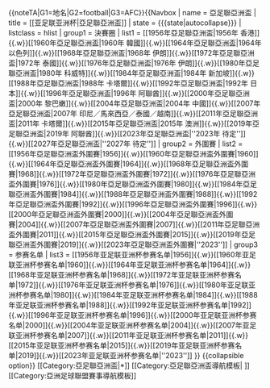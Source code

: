 <noinclude>{{noteTA|G1=地名|G2=football|G3=AFC}}</noinclude>{{Navbox
| name  = 亞足聯亞洲盃
| title = [[亚足联亚洲杯|亞足聯亞洲盃]]
| state = {{{state|autocollapse}}}
| listclass = hlist
| group1 = 決賽圈
| list1  = [[1956年亞足聯亞洲盃|1956年 香港]]{{.w}}[[1960年亞足聯亞洲盃|1960年 韓國]]{{.w}}[[1964年亞足聯亞洲盃|1964年 以色列]]{{.w}}[[1968年亞足聯亞洲盃|1968年 伊朗]]{{.w}}[[1972年亞足聯亞洲盃|1972年 泰國]]{{.w}}[[1976年亞足聯亞洲盃|1976年 伊朗]]{{.w}}[[1980年亞足聯亞洲盃|1980年 科威特]]{{.w}}[[1984年亞足聯亞洲盃|1984年 新加坡]]{{.w}}[[1988年亞足聯亞洲盃|1988年 卡塔爾]]{{.w}}[[1992年亞足聯亞洲盃|1992年 日本]]{{.w}}[[1996年亞足聯亞洲盃|1996年 阿聯酋]]{{.w}}[[2000年亞足聯亞洲盃|2000年 黎巴嫩]]{{.w}}[[2004年亞足聯亞洲盃|2004年 中國]]{{.w}}[[2007年亞足聯亞洲盃|2007年 印尼／馬來西亞／泰國／越南]]{{.w}}[[2011年亞足聯亞洲盃|2011年 卡塔爾]]{{.w}}[[2015年亞足聯亞洲盃|2015年 澳洲]]{{.w}}[[2019年亞足聯亞洲盃|2019年 阿聯酋]]{{.w}}[[2023年亞足聯亞洲盃|''2023年 待定'']]{{.w}}[[2027年亞足聯亞洲盃|''2027年 待定'']]
| group2 = 外圍賽
| list2  = [[1956年亞足聯亞洲盃外圍賽|1956]]{{.w}}[[1960年亞足聯亞洲盃外圍賽|1960]]{{.w}}[[1964年亞足聯亞洲盃外圍賽|1964]]{{.w}}[[1968年亞足聯亞洲盃外圍賽|1968]]{{.w}}[[1972年亞足聯亞洲盃外圍賽|1972]]{{.w}}[[1976年亞足聯亞洲盃外圍賽|1976]]{{.w}}[[1980年亞足聯亞洲盃外圍賽|1980]]{{.w}}[[1984年亞足聯亞洲盃外圍賽|1984]]{{.w}}[[1988年亞足聯亞洲盃外圍賽|1988]]{{.w}}[[1992年亞足聯亞洲盃外圍賽|1992]]{{.w}}[[1996年亞足聯亞洲盃外圍賽|1996]]{{.w}}[[2000年亞足聯亞洲盃外圍賽|2000]]{{.w}}[[2004年亞足聯亞洲盃外圍賽|2004]]{{.w}}[[2007年亞足聯亞洲盃外圍賽|2007]]{{.w}}[[2011年亞足聯亞洲盃外圍賽|2011]]{{.w}}[[2015年亞足聯亞洲盃外圍賽|2015]]{{.w}}[[2019年亞足聯亞洲盃外圍賽|2019]]{{.w}}[[2023年亞足聯亞洲盃外圍賽|''2023'']]
| group3 = 参赛名单
| list3 = [[1956年亚足联亚洲杯参赛名单|1956]]{{.w}}[[1960年亚足联亚洲杯参赛名单|1960]]{{.w}}[[1964年亚足联亚洲杯参赛名单|1964]]{{.w}}[[1968年亚足联亚洲杯参赛名单|1968]]{{.w}}[[1972年亚足联亚洲杯参赛名单|1972]]{{.w}}[[1976年亚足联亚洲杯参赛名单|1976]]{{.w}}[[1980年亚足联亚洲杯参赛名单|1980]]{{.w}}[[1984年亚足联亚洲杯参赛名单|1984]]{{.w}}[[1988年亚足联亚洲杯参赛名单|1988]]{{.w}}[[1992年亚足联亚洲杯参赛名单|1992]]{{.w}}[[1996年亚足联亚洲杯参赛名单|1996]]{{.w}}[[2000年亚足联亚洲杯参赛名单|2000]]{{.w}}[[2004年亚足联亚洲杯参赛名单|2004]]{{.w}}[[2007年亚足联亚洲杯参赛名单|2007]]{{.w}}[[2011年亚足联亚洲杯参赛名单|2011]]{{.w}}[[2015年亚足联亚洲杯参赛名单|2015]]{{.w}}[[2019年亚足联亚洲杯参赛名单|2019]]{{.w}}[[2023年亚足联亚洲杯参赛名单|''2023'']]
}}<noinclude>
{{collapsible option}}
[[Category:亞足聯亞洲盃|*]]
[[Category:亞足聯亞洲盃導航模板| ]]
[[Category:亞洲足球聯盟賽事導航模板]]
</noinclude>